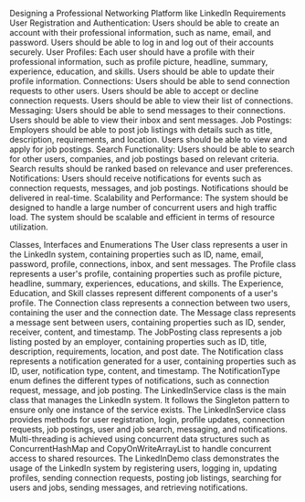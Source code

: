 Designing a Professional Networking Platform like LinkedIn
Requirements
User Registration and Authentication:
Users should be able to create an account with their professional information, such as name, email, and password.
Users should be able to log in and log out of their accounts securely.
User Profiles:
Each user should have a profile with their professional information, such as profile picture, headline, summary, experience, education, and skills.
Users should be able to update their profile information.
Connections:
Users should be able to send connection requests to other users.
Users should be able to accept or decline connection requests.
Users should be able to view their list of connections.
Messaging:
Users should be able to send messages to their connections.
Users should be able to view their inbox and sent messages.
Job Postings:
Employers should be able to post job listings with details such as title, description, requirements, and location.
Users should be able to view and apply for job postings.
Search Functionality:
Users should be able to search for other users, companies, and job postings based on relevant criteria.
Search results should be ranked based on relevance and user preferences.
Notifications:
Users should receive notifications for events such as connection requests, messages, and job postings.
Notifications should be delivered in real-time.
Scalability and Performance:
The system should be designed to handle a large number of concurrent users and high traffic load.
The system should be scalable and efficient in terms of resource utilization.


Classes, Interfaces and Enumerations
The User class represents a user in the LinkedIn system, containing properties such as ID, name, email, password, profile, connections, inbox, and sent messages.
The Profile class represents a user's profile, containing properties such as profile picture, headline, summary, experiences, educations, and skills.
The Experience, Education, and Skill classes represent different components of a user's profile.
The Connection class represents a connection between two users, containing the user and the connection date.
The Message class represents a message sent between users, containing properties such as ID, sender, receiver, content, and timestamp.
The JobPosting class represents a job listing posted by an employer, containing properties such as ID, title, description, requirements, location, and post date.
The Notification class represents a notification generated for a user, containing properties such as ID, user, notification type, content, and timestamp.
The NotificationType enum defines the different types of notifications, such as connection request, message, and job posting.
The LinkedInService class is the main class that manages the LinkedIn system. It follows the Singleton pattern to ensure only one instance of the service exists.
The LinkedInService class provides methods for user registration, login, profile updates, connection requests, job postings, user and job search, messaging, and notifications.
Multi-threading is achieved using concurrent data structures such as ConcurrentHashMap and CopyOnWriteArrayList to handle concurrent access to shared resources.
The LinkedInDemo class demonstrates the usage of the LinkedIn system by registering users, logging in, updating profiles, sending connection requests, posting job listings, searching for users and jobs, sending messages, and retrieving notifications.